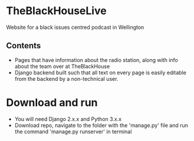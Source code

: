 # TheBlackHouseLive

Website for a black issues centred podcast in Wellington

## Contents
- Pages that have information about the radio station, along with info about the team over at TheBlackHouse
- Django backend built such that all text on every page is easily editable from the backend by a non-technical user.

# Download and run
- You will need Django 2.x.x and Python 3.x.x
- Download repo, navigate to the folder with the 'manage.py' file and run the command 'manage.py runserver' in terminal
